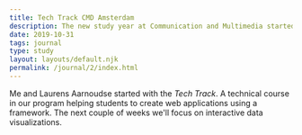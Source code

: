 ```yaml
---
title: Tech Track CMD Amsterdam
description: The new study year at Communication and Multimedia started for the second and third year students.
date: 2019-10-31
tags: journal
type: study
layout: layouts/default.njk
permalink: /journal/2/index.html
---
```


Me and Laurens Aarnoudse started with the *Tech Track*. A technical course in our program helping students to create web applications using a framework. The next couple of weeks we'll focus on interactive data visualizations.
